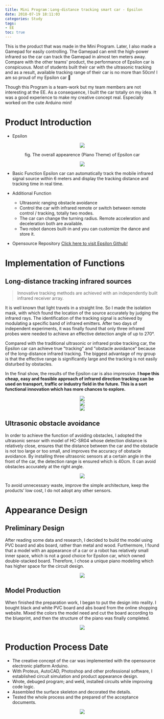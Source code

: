 ```yaml
---
title: Mini Program：Long-distance tracking smart car - Epsilon
date: 2018-07-19 18:11:03
categories: Study
tags:
- EE
toc: true
---
```


This is the product that was made in the Mini Program. Later, I also made a Gamepad for easily controlling. The Gamepad can emit the high-power infrared so the car can track the Gamepad in almost ten meters away. Compare with the other teams' product, the performance of Epsilon car is conspicuous. Most of students built their car with the ultrasonic tracking and as a result, available tracking range of their car is no more than 50cm! I am so proud of my Epsilon car 🙌

Though this Program is a team-work but my team members are not interesting at the EE. As a consequence, I built the car totally on my idea. It was a good experience to make my creative concept real. Especially worked on the cute Arduino mini!

<!--more-->

# Product Introduction

* Epsilon

<div align="center"> <img src="https://raw.githubusercontent.com/zolars/typora-user-images/master//img/20191010003404.png"/> <p align="center">fig. The overall appearence (Piano Theme) of Epsilon car</p> </div>

<div align="center"><img src="https://raw.githubusercontent.com/zolars/typora-user-images/master//img/20191010003314.png"/></div>
 
* Basic Function
  Epsilon car can automatically track the mobile infrared signal source within 6 meters and display the tracking distance and tracking time in real time.

* Additional Function
  * Ultrasonic ranging obstacle avoidance
  * Control the car with infrared remote or switch between remote control / tracking, totally two modes.
  * The car can change the turning radius. Remote acceleration and deceleration both are available.
  * Two robot dances built-in and you can customize the dance and store it.

* Opensource Repository
  [Click here to visit Epsilon Github!](https://github.com/zolars/Epsilon)

# Implementation of Functions

## Long-distance tracking infrared sources

> Innovative tracking methods are achieved with an independently built infrared receiver array.

It is well known that light travels in a straight line. So I made the isolation mask, with which found the location of the source accurately by judging the infrared rays. The identification of the tracking signal is achieved by modulating a specific band of infrared emitters. After two days of independent experiments, it was finally found that only three infrared probes were needed to achieve an effective detection angle of up to 270°.

Compared with the traditional ultrasonic or infrared probe tracking car, the Epsilon car can achieve true "tracking" and "obstacle avoidance" because of the long-distance infrared tracking. The biggest advantage of my group is that the effective range is significantly large and the tracking is not easily disturbed by obstacles. 

In the final show, the results of the Epsilon car is also impressive. **I hope this cheap, easy and feasible approach of infrared direction tracking can be used on transport, traffic or industry field in the future. This is a sort functional innovation which has more chances to explore.**

<div align="center"><img src="https://raw.githubusercontent.com/zolars/typora-user-images/master//img/20191010003655.png"/></div>

<div align="center"><img src="https://raw.githubusercontent.com/zolars/typora-user-images/master/Epsilon%20(3).png"/></div>

<div align="center"><img src="https://raw.githubusercontent.com/zolars/typora-user-images/master/Epsilon%20(4).png"/></div>



## Ultrasonic obstacle avoidance

In order to achieve the function of avoiding obstacles, I adopted the ultrasonic sensor with model of HC-SR04 whose detection distance is relatively close, ensures that the distance between the car and the obstacle is not too large or too small, and improves the accuracy of obstacle avoidance. By installing three ultrasonic sensors at a certain angle in the front of the car, the detection range is ensured which is 40cm. It can avoid obstacles accurately at the right angle.

<div align="center"><img src="https://raw.githubusercontent.com/zolars/typora-user-images/master//img/20191010003830.png"/></div>

To avoid unnecessary waste, improve the simple architecture, keep the products’ low cost, I do not adopt any other sensors.

# Appearance Design

## Preliminary Design

After reading some data and research, I decided to build the model using PVC board and abs board, rather than metal and wood. Furthermore, I found that a model with an appearance of a car or a robot has relatively small inner space, which is not a good choice for Epsilon car, which owned double-stacked board. Therefore, I chose a unique piano modeling which has higher space for the circuit design.

<div align="center"><img src="https://raw.githubusercontent.com/zolars/typora-user-images/master//img/20191010004125.png"/></div>

## Model Production

When finished the preparation work, I began to put the design into reality. I bought black and white PVC board and abs board from the online shopping website. Mixed the colors the model need and cut the board according to the blueprint, and then the structure of the piano was finally completed. 

<div align="center"><img src="https://raw.githubusercontent.com/zolars/typora-user-images/master//img/20191010004250.png"/></div>


# Production Process Date

* The creative concept of the car was implemented with the opensource electronic platform Arduino.
* With Proteus, AutoCAD, Photoshop and other professional software, I established circuit simulation and product appearance design.
* Wrote, debuged program; and weld, installed circuits while improving code logic.
* Assembled the surface skeleton and decorated the details.
* Tested the whole process and the prepared of the acceptance documents.

<div align="center"><img src="https://raw.githubusercontent.com/zolars/typora-user-images/master/Epsilon%20(1).png"/></div> 